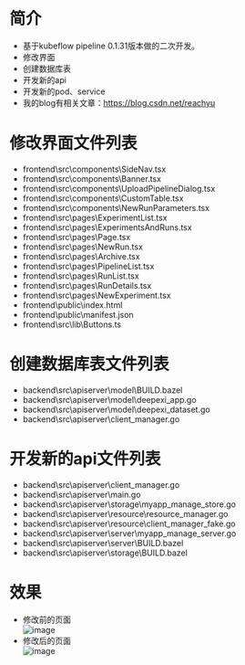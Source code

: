 # 简介
* 基于kubeflow pipeline 0.1.31版本做的二次开发。
* 修改界面
* 创建数据库表
* 开发新的api
* 开发新的pod、service
* 我的blog有相关文章：https://blog.csdn.net/reachyu

# 修改界面文件列表
* frontend\src\components\SideNav.tsx
* frontend\src\components\Banner.tsx
* frontend\src\components\UploadPipelineDialog.tsx
* frontend\src\components\CustomTable.tsx
* frontend\src\components\NewRunParameters.tsx
* frontend\src\pages\ExperimentList.tsx
* frontend\src\pages\ExperimentsAndRuns.tsx
* frontend\src\pages\Page.tsx
* frontend\src\pages\NewRun.tsx
* frontend\src\pages\Archive.tsx
* frontend\src\pages\PipelineList.tsx
* frontend\src\pages\RunList.tsx
* frontend\src\pages\RunDetails.tsx
* frontend\src\pages\NewExperiment.tsx
* frontend\public\index.html
* frontend\public\manifest.json
* frontend\src\lib\Buttons.ts

# 创建数据库表文件列表
* backend\src\apiserver\model\BUILD.bazel
* backend\src\apiserver\model\deepexi_app.go
* backend\src\apiserver\model\deepexi_dataset.go
* backend\src\apiserver\client_manager.go

# 开发新的api文件列表
* backend\src\apiserver\client_manager.go
* backend\src\apiserver\main.go
* backend\src\apiserver\storage\myapp_manage_store.go
* backend\src\apiserver\resource\resource_manager.go
* backend\src\apiserver\resource\client_manager_fake.go
* backend\src\apiserver\server\myapp_manage_server.go
* backend\src\apiserver\server\BUILD.bazel
* backend\src\apiserver\storage\BUILD.bazel


# 效果
* 修改前的页面  
![image](https://img-blog.csdnimg.cn/20200625094923201.png?x-oss-process=image/watermark,type_ZmFuZ3poZW5naGVpdGk,shadow_10,text_aHR0cHM6Ly9ibG9nLmNzZG4ubmV0L3JlYWNoeXU=,size_16,color_FFFFFF,t_70)
* 修改后的页面  
![image](https://img-blog.csdnimg.cn/20200625094730671.png?x-oss-process=image/watermark,type_ZmFuZ3poZW5naGVpdGk,shadow_10,text_aHR0cHM6Ly9ibG9nLmNzZG4ubmV0L3JlYWNoeXU=,size_16,color_FFFFFF,t_70)

